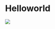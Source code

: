 # Helloworld

<a href="https://azuredeploy.net/" target="_blank">
    <img src="http://azuredeploy.net/deploybutton.png"/>
</a> 
